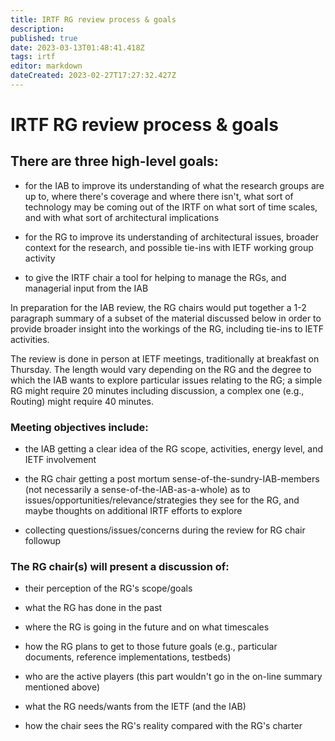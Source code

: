 ```yaml
---
title: IRTF RG review process & goals
description: 
published: true
date: 2023-03-13T01:48:41.418Z
tags: irtf
editor: markdown
dateCreated: 2023-02-27T17:27:32.427Z
---
```


# IRTF RG review process & goals 

## There are three high-level goals: 

 * for the IAB to improve its understanding of what the research
   groups are up to, where there's coverage and where there isn't,
   what sort of technology may be coming out of the IRTF on what sort
   of time scales, and with what sort of architectural implications

 * for the RG to improve its understanding of architectural issues,
   broader context for the research, and possible tie-ins with IETF
   working group activity

 * to give the IRTF chair a tool for helping to manage the RGs, and
   managerial input from the IAB

In preparation for the IAB review, the RG chairs would put together a 1-2 paragraph summary of a subset of the material discussed below in order to provide broader insight into the workings of the RG, including tie-ins to IETF activities.

The review is done in person at IETF meetings, traditionally at breakfast on Thursday.  The length would vary depending on the RG and the degree to which the IAB wants to explore particular issues relating to the RG; a simple RG might  require 20 minutes including discussion, a complex one (e.g., Routing) might require 40 minutes.

### Meeting objectives include: 

 * the IAB getting a clear idea of the RG scope, activities, energy level, and IETF involvement

 * the RG chair getting a post mortum sense-of-the-sundry-IAB-members (not necessarily a sense-of-the-IAB-as-a-whole) as to issues/opportunities/relevance/strategies they see for the RG, and maybe thoughts on additional IRTF efforts to explore

 * collecting questions/issues/concerns during the review for RG chair followup

### The RG chair(s) will present a discussion of: 

 * their perception of the RG's scope/goals

 * what the RG has done in the past

 * where the RG is going in the future and on what timescales

 * how the RG plans to get to those future goals (e.g., particular documents, reference implementations, testbeds)

 * who are the active players (this part wouldn't go in the on-line summary mentioned above)

 * what the RG needs/wants from the IETF (and the IAB)

 * how the chair sees the RG's reality compared with the RG's charter





